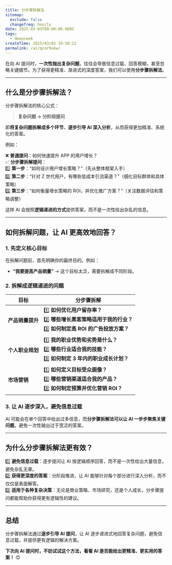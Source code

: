 ```yaml
---
title: 分步骤拆解法
sitemap:
  exclude: false
  changefreq: hourly
date: 2025-03-03T00:00:00.000Z
tags:
  - deepseek
createTime: 2025/03/03 19:50:22
permalink: /ai/qcor9ukw/
---
```



在向 AI 提问时，**一次性抛出复杂问题**，往往会导致信息过载、回答模糊，甚至忽略关键细节。为了获得更精准、渐进式的深度答案，我们可以使用**分步骤拆解法**。  

---  

## **什么是分步骤拆解法？**  
分步骤拆解法的核心公式：  

> **复杂问题 → 分阶段提问**  

即**将复杂问题拆解成多个环节**，**逐步引导 AI 深入分析**，从而获得更加精准、系统化的答案。  

例如：  

❌ **普通提问**：如何快速提升 APP 的用户增长？  
✅ **分步骤拆解提问**：  
1️⃣ **第一步**：“如何设计用户增长策略？”（先从整体框架入手）  
2️⃣ **第二步**：“针对 Z 世代用户，有哪些低成本引流渠道？”（细化目标群体和具体策略）  
3️⃣ **第三步**：“如何衡量增长策略的 ROI，并优化推广方案？”（关注数据评估和策略调整）  

这样 AI 会按照**逻辑递进的方式**提供答案，而不是一次性给出杂乱的信息。  

---  

## **如何拆解问题，让 AI 更高效地回答？**  
### **1. 先定义核心目标**  
在拆解问题前，首先明确你的最终目的。例如：  
- **“我要提高产品销量”** → 这个目标太泛，需要拆解成不同阶段。  

### **2. 拆解成逻辑递进的问题**  
| **目标** | **分步骤拆解** |  
|------|--------|  
| **产品销量提升** | 1️⃣ **如何优化用户留存率？**<br>2️⃣ **哪些增长黑客策略适用于我的行业？**<br>3️⃣ **如何制定高 ROI 的广告投放方案？** |  
| **个人职业规划** | 1️⃣ **我的职业优势和劣势是什么？**<br>2️⃣ **哪些行业适合我的技能？**<br>3️⃣ **如何制定 3 年内的职业成长计划？** |  
| **市场营销** | 1️⃣ **如何定义目标受众画像？**<br>2️⃣ **哪些营销渠道适合我的产品？**<br>3️⃣ **如何制定预算并优化营销 ROI？** |  

### **3. 让 AI 逐步深入，避免信息过载**  
AI 可能会在单个回答中给出过多信息，而**分步骤拆解法可以让 AI 一步步聚焦关键问题**，避免一次性输出过于宽泛的答案。  

---  

## **为什么分步骤拆解法更有效？**  
1️⃣ **避免信息过载**：逐步提问让 AI 按逻辑顺序回答，而不是一次性给出大量信息，避免杂乱无章。  
2️⃣ **获得更深度的答案**：分阶段推进，让 AI 能够针对每个部分进行深入分析，而不仅仅是表面解答。  
3️⃣ **适用于各种复杂决策**：无论是商业策略、市场研究，还是个人成长，分步骤提问都能帮助你获得更有逻辑性的建议。  

---  

## **总结**  
分步骤拆解法通过**逐步引导 AI 提问**，让 AI 逐步递进式地回答复杂问题，避免信息过载，并提供更有逻辑的解决方案。  

**下次向 AI 提问时，不妨试试这个方法，看看 AI 是否能给出更精准、更实用的答案！** 😊